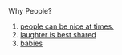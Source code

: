 <html>
 <head>
   Why People?
 </head>
 <body>
   <ol>
     <li><a href= "http://static1.squarespace.com/static/53a2370ee4b0a429a264964c/t/5481df27e4b090c38ea0bd47/1417797415726/kindness-boys-on-path.jpg">people can be nice at times.</a></li>
     <li><a href= "http://prima.cdnds.net/assets/15/24/980x490/landscape-1433812400-friends-laughing-together-in-a-cafe.jpg">laughter is best shared</a></li>
     <li><a href= "https://i.pinimg.com/736x/38/53/bf/3853bf5660dbb7abf589cee6d9060ccb--adorable-babies-cute-kids.jpg">babies</a></li>
    <br/> <br/>
    <table align= "center>
     <tr>
      <th> Click Below if you Want Peace</th>
      <th> Click Below if you Want War</th>
     </tr>
     <tr>
      <td>Love </td>
      <td>Hate </td>
     </tr> 
    </table>
 </body>
</html>
